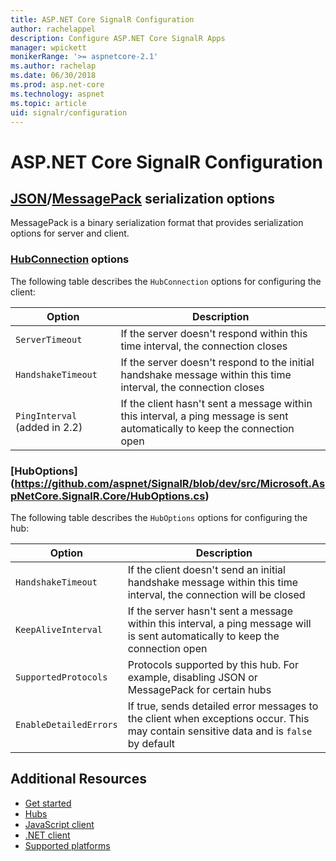 ```yaml
---
title: ASP.NET Core SignalR Configuration
author: rachelappel
description: Configure ASP.NET Core SignalR Apps
manager: wpickett
monikerRange: '>= aspnetcore-2.1'
ms.author: rachelap
ms.date: 06/30/2018
ms.prod: asp.net-core
ms.technology: aspnet
ms.topic: article
uid: signalr/configuration
---
```


# ASP.NET Core SignalR Configuration

## [JSON]( https://github.com/aspnet/SignalR/blob/dev/src/Microsoft.AspNetCore.SignalR.Protocols.Json/JsonHubProtocolOptions.cs)/[MessagePack](https://github.com/aspnet/SignalR/blob/dev/src/Microsoft.AspNetCore.SignalR.Protocols.MessagePack/MessagePackHubProtocolOptions.cs) serialization options

MessagePack is a binary serialization format that provides serialization options for server and client.

### [HubConnection](https://github.com/aspnet/SignalR/blob/dev/src/Microsoft.AspNetCore.SignalR.Client.Core/HubConnection.cs#L66) options

The following table describes the `HubConnection` options for configuring the client:

| Option | Description |
| ------ | ----------- |
| `ServerTimeout` | If the server doesn't respond within this time interval, the connection closes |
| `HandshakeTimeout`  | If the server doesn't respond to the initial handshake message within this time interval, the connection closes |
| `PingInterval` (added in 2.2) | If the client hasn't sent a message within this interval, a ping message is sent automatically to keep the connection open |

### [HubOptions] (https://github.com/aspnet/SignalR/blob/dev/src/Microsoft.AspNetCore.SignalR.Core/HubOptions.cs)

The following table describes the `HubOptions` options for configuring the hub:

| Option | Description |
| ------ | ----------- |
| `HandshakeTimeout` | If the client doesn't send an initial handshake message within this time interval, the connection will be closed |
| `KeepAliveInterval` | If the server hasn't sent a message within this interval, a ping message will is sent automatically to keep the connection open |
| `SupportedProtocols` | Protocols supported by this hub. For example, disabling JSON or MessagePack for certain hubs |
| `EnableDetailedErrors` | If true, sends detailed error messages to the client when exceptions occur. This may contain sensitive data and is `false` by default |

## Additional Resources

* [Get started](xref:signalr/get-started)
* [Hubs](xref:signalr/hubs)
* [JavaScript client](xref:signalr/javascript-client)
* [.NET client](xref:signalr/dotnet-client)
* [Supported platforms](xref:signalr/supported-platforms)